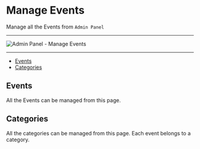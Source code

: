 # Manage Events

Manage all the Events from `Admin Panel`

---

![Admin Panel - Manage Events](https://eventmie-docs.classiebit.com/images/v2/Image4(ManageEvents).webp "Admin Panel - Manage Events")

---

- [Events](#Events)
- [Categories](#Categories)


<a name="Events"></a>
## Events

All the Events can be managed from this page.


<a name="Categories"></a>
## Categories

All the categories can be managed from this page. Each event belongs to a category.